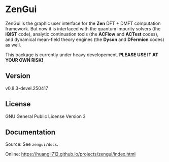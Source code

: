 # ZenGui

ZenGui is the graphic user interface for the **Zen** DFT + DMFT computation framework. But now it is interfaced with the quantum impurity solvers (the **iQIST** code), analytic continuation tools (the **ACFlow** and **ACTest** codes), and dynamical mean-field theory engines (the **Dyson** and **DFermion** codes) as well.

This package is currently under heavy developement. **PLEASE USE IT AT YOUR OWN RISK!**

## Version

v0.8.3-devel.250417

## License

GNU General Public License Version 3

## Documentation

Source: See `zengui/docs`.

Online: https://huangli712.github.io/projects/zengui/index.html

